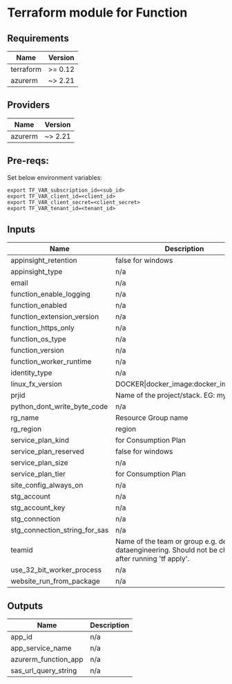 # Terraform module for Function

## Requirements

| Name | Version |
|------|---------|
| terraform | >= 0.12 |
| azurerm | ~> 2.21 |

## Providers

| Name | Version |
|------|---------|
| azurerm | ~> 2.21 |

## Pre-reqs:

Set below environment variables:

```
export TF_VAR_subscription_id=<sub_id>
export TF_VAR_client_id=<client_id>
export TF_VAR_client_secret=<client_secret>
export TF_VAR_tenant_id=<tenant_id>
```

## Inputs

| Name | Description | Type | Default | Required |
|------|-------------|------|---------|:--------:|
| appinsight\_retention | false for windows | `bool` | `true` | no |
| appinsight\_type | n/a | `string` | `"other"` | no |
| email | n/a | `any` | n/a | yes |
| function\_enable\_logging | n/a | `bool` | `true` | no |
| function\_enabled | n/a | `bool` | `true` | no |
| function\_extension\_version | n/a | `string` | `"~3"` | no |
| function\_https\_only | n/a | `bool` | `false` | no |
| function\_os\_type | n/a | `string` | `"linux"` | no |
| function\_version | n/a | `string` | `"~3"` | no |
| function\_worker\_runtime | n/a | `string` | `"python"` | no |
| identity\_type | n/a | `string` | `"SystemAssigned"` | no |
| linux\_fx\_version | DOCKER\|docker\_image:docker\_image\_tag | `string` | `"PYTHON|3.8"` | no |
| prjid | Name of the project/stack.  EG: mystack | `any` | n/a | yes |
| python\_dont\_write\_byte\_code | n/a | `number` | `1` | no |
| rg\_name | Resource Group name | `any` | n/a | yes |
| rg\_region | region | `string` | `"centralus"` | no |
| service\_plan\_kind | for Consumption Plan | `string` | `"FunctionApp"` | no |
| service\_plan\_reserved | false for windows | `bool` | `true` | no |
| service\_plan\_size | n/a | `string` | `"Y1"` | no |
| service\_plan\_tier | for Consumption Plan | `string` | `"Dynamic"` | no |
| site\_config\_always\_on | n/a | `bool` | `false` | no |
| stg\_account | n/a | `any` | n/a | yes |
| stg\_account\_key | n/a | `any` | n/a | yes |
| stg\_connection | n/a | `bool` | `true` | no |
| stg\_connection\_string\_for\_sas | n/a | `any` | n/a | yes |
| teamid | Name of the team or group e.g. devops, dataengineering. Should not be changed after running 'tf apply'. | `any` | n/a | yes |
| use\_32\_bit\_worker\_process | n/a | `bool` | `false` | no |
| website\_run\_from\_package | n/a | `any` | n/a | yes |

## Outputs

| Name | Description |
|------|-------------|
| app\_id | n/a |
| app\_service\_name | n/a |
| azurerm\_function\_app | n/a |
| sas\_url\_query\_string | n/a |
